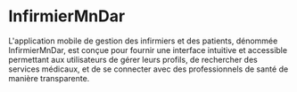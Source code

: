 # InfirmierMnDar
L'application mobile de gestion des infirmiers et des patients, dénommée InfirmierMnDar, est conçue pour fournir une interface intuitive et accessible permettant aux utilisateurs de gérer leurs profils, de rechercher des services médicaux, et de se connecter avec des professionnels de santé de manière transparente.
